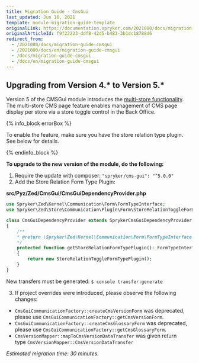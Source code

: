 ```yaml
---
title: Migration Guide - CmsGui
last_updated: Jun 16, 2021
template: module-migration-guide-template
originalLink: https://documentation.spryker.com/2021080/docs/migration-guide-cmsgui
originalArticleId: f9f22223-ddf8-42d5-b483-3b1dc18788d6
redirect_from:
  - /2021080/docs/migration-guide-cmsgui
  - /2021080/docs/en/migration-guide-cmsgui
  - /docs/migration-guide-cmsgui
  - /docs/en/migration-guide-cmsgui
---
```


## Upgrading from Version 4.* to Version 5.*

Version 5 of the CMSGui module introduces the [multi-store functionality](/docs/scos/user/features/{{page.version}}/cms-feature-overview/cms-pages-overview.html). The multi-store CMS page feature enables management of CMS page display per store via a store toggle control in the Back Office.

{% info_block errorBox %}

To enable the feature, make sure you have the store relation type plugin. See below for details.

{% endinfo_block %}

**To upgrade to the new version of the module, do the following:**

1. Require the update with composer: `"spryker/cms-gui": "^5.0.0"`
2. Add the Store Relation Form Type Plugin:

**src/Pyz/Zed/CmsGui/CmsGuiDependencyProvider.php**

```php
use Spryker\Zed\Kernel\Communication\Form\FormTypeInterface;
use Spryker\Zed\Store\Communication\Plugin\Form\StoreRelationToggleFormTypePlugin;

class CmsGuiDependencyProvider extends SprykerCmsGuiDependencyProvider
{
	/**
	* @return \Spryker\Zed\Kernel\Communication\Form\FormTypeInterface
	*/
	protected function getStoreRelationFormTypePlugin(): FormTypeInterface
	{
		return new StoreRelationToggleFormTypePlugin();
	}
}
```

New transfers must be generated:
`$ console transfer:generate`

3. If project overrides were introduced, please observe the following changes:
* `CmsGuiCommunicationFactory::createCmsVersionForm` was deprecated, please use `CmsGuiCommunicationFactory::getCmsVersionForm`.
* `CmsGuiCommunicationFactory::createCmsGlossaryForm` was deprecated, please use `CmsGuiCommunicationFactory::getCmsGlossaryForm`.
* `CmsVersionMapper::mapToCmsVersionDataTransfer` was given return type `CmsVersionMapper::CmsVersionDataTransfer`

_Estimated migration time: 30 minutes._
